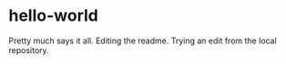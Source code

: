 # hello-world
Pretty much says it all.
Editing the readme.
Trying an edit from the local repository.
